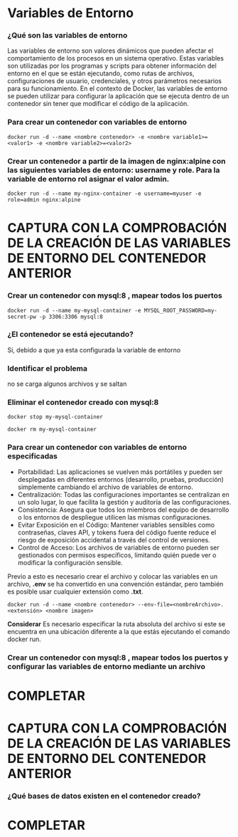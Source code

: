 # Variables de Entorno
### ¿Qué son las variables de entorno
Las variables de entorno son valores dinámicos que pueden afectar el comportamiento de los procesos en un sistema operativo. Estas variables son utilizadas por los programas y scripts para obtener información del entorno en el que se están ejecutando, como rutas de archivos, configuraciones de usuario, credenciales, y otros parámetros necesarios para su funcionamiento. En el contexto de Docker, las variables de entorno se pueden utilizar para configurar la aplicación que se ejecuta dentro de un contenedor sin tener que modificar el código de la aplicación.

### Para crear un contenedor con variables de entorno

```
docker run -d --name <nombre contenedor> -e <nombre variable1>=<valor1> -e <nombre variable2>=<valor2>
```

### Crear un contenedor a partir de la imagen de nginx:alpine con las siguientes variables de entorno: username y role. Para la variable de entorno rol asignar el valor admin.

```
docker run -d --name my-nginx-container -e username=myuser -e role=admin nginx:alpine
```

# CAPTURA CON LA COMPROBACIÓN DE LA CREACIÓN DE LAS VARIABLES DE ENTORNO DEL CONTENEDOR ANTERIOR

### Crear un contenedor con mysql:8 , mapear todos los puertos
```
docker run -d --name my-mysql-container -e MYSQL_ROOT_PASSWORD=my-secret-pw -p 3306:3306 mysql:8

```

### ¿El contenedor se está ejecutando?
Si, debido a que ya esta configurada la variable de entorno

### Identificar el problema
no se carga algunos archivos y se saltan

### Eliminar el contenedor creado con mysql:8 
```
docker stop my-mysql-container
```
```
docker rm my-mysql-container

```

### Para crear un contenedor con variables de entorno especificadas
- Portabilidad: Las aplicaciones se vuelven más portátiles y pueden ser desplegadas en diferentes entornos (desarrollo, pruebas, producción) simplemente cambiando el archivo de variables de entorno.
- Centralización: Todas las configuraciones importantes se centralizan en un solo lugar, lo que facilita la gestión y auditoría de las configuraciones.
- Consistencia: Asegura que todos los miembros del equipo de desarrollo o los entornos de despliegue utilicen las mismas configuraciones.
- Evitar Exposición en el Código: Mantener variables sensibles como contraseñas, claves API, y tokens fuera del código fuente reduce el riesgo de exposición accidental a través del control de versiones.
- Control de Acceso: Los archivos de variables de entorno pueden ser gestionados con permisos específicos, limitando quién puede ver o modificar la configuración sensible.

Previo a esto es necesario crear el archivo y colocar las variables en un archivo, **.env** se ha convertido en una convención estándar, pero también es posible usar cualquier extensión como **.txt**.
```
docker run -d --name <nombre contenedor> --env-file=<nombreArchivo>.<extensión> <nombre imagen>
```
**Considerar**
Es necesario especificar la ruta absoluta del archivo si este se encuentra en una ubicación diferente a la que estás ejecutando el comando docker run.

### Crear un contenedor con mysql:8 , mapear todos los puertos y configurar las variables de entorno mediante un archivo
# COMPLETAR

# CAPTURA CON LA COMPROBACIÓN DE LA CREACIÓN DE LAS VARIABLES DE ENTORNO DEL CONTENEDOR ANTERIOR 

### ¿Qué bases de datos existen en el contenedor creado?
# COMPLETAR
